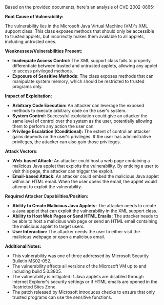 Based on the provided documents, here's an analysis of CVE-2002-0865:

**Root Cause of Vulnerability:**

The vulnerability lies in the Microsoft Java Virtual Machine (VM)'s XML support class. This class exposes methods that should only be accessible to trusted applets, but incorrectly makes them available to all applets, including untrusted ones.

**Weaknesses/Vulnerabilities Present:**

*   **Inadequate Access Control:** The XML support class fails to properly differentiate between trusted and untrusted applets, allowing any applet to access privileged methods.
*   **Exposure of Sensitive Methods:** The class exposes methods that can manipulate system memory, which should be restricted to trusted programs only.

**Impact of Exploitation:**

*   **Arbitrary Code Execution:** An attacker can leverage the exposed methods to execute arbitrary code on the user's system.
*   **System Control:** Successful exploitation could give an attacker the same level of control over the system as the user, potentially allowing them to perform any action the user can.
*   **Privilege Escalation (Conditional):** The extent of control an attacker gains depends on the user's privileges. If the user has administrative privileges, the attacker can also gain those privileges.

**Attack Vectors:**

*   **Web-based Attack:** An attacker could host a web page containing a malicious Java applet that exploits the vulnerability. By enticing a user to visit this page, the attacker can trigger the exploit.
*   **Email-based Attack:** An attacker could embed the malicious Java applet within an HTML email. When the user opens the email, the applet would attempt to exploit the vulnerability.

**Required Attacker Capabilities/Position:**

*   **Ability to Create Malicious Java Applets:** The attacker needs to create a Java applet that can exploit the vulnerability in the XML support class.
*   **Ability to Host Web Pages or Send HTML Emails:** The attacker needs to be able to host a malicious web page or send an HTML email containing the malicious applet to target users.
*  **User Interaction:** The attacker needs the user to either visit the malicious webpage or open a malicious email.

**Additional Notes:**

*   This vulnerability was one of three addressed by Microsoft Security Bulletin MS02-052.
*   The vulnerability affects all versions of the Microsoft VM up to and including build 5.0.3805.
*   The vulnerability is mitigated if Java applets are disabled through Internet Explorer's security settings or if HTML emails are opened in the Restricted Sites Zone.
*   The patch released by Microsoft introduces checks to ensure that only trusted programs can use the sensitive functions.